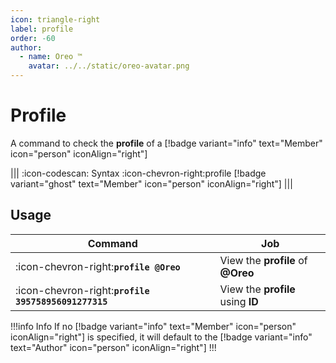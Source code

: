```yaml
---
icon: triangle-right
label: profile
order: -60
author:
  - name: Oreo ™
    avatar: ../../static/oreo-avatar.png
---
```


# Profile

A command to check the **profile** of a [!badge variant="info" text="Member" icon="person" iconAlign="right"]

||| :icon-codescan: Syntax
:icon-chevron-right:profile [!badge variant="ghost" text="Member" icon="person" iconAlign="right"]
|||

## Usage

| Command                                              | Job                               |
| ---------------------------------------------------- | --------------------------------- |
| :icon-chevron-right:**`profile @Oreo`**              | View the **profile** of **@Oreo** |
| :icon-chevron-right:**`profile 395758956091277315`** | View the **profile** using **ID** |

!!!info Info
If no [!badge variant="info" text="Member" icon="person" iconAlign="right"] is specified, it will default to the [!badge variant="info" text="Author" icon="person" iconAlign="right"]
!!!
